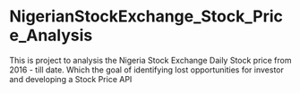 # NigerianStockExchange_Stock_Price_Analysis
This is project to analysis the Nigeria Stock Exchange Daily Stock price from 2016 - till date. Which the goal of identifying lost opportunities for investor and developing a Stock Price API
